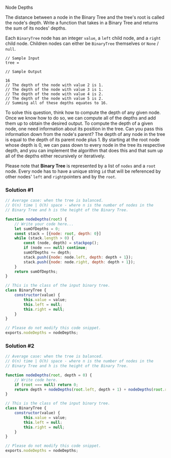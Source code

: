 Node Depths

The distance between a node in the Binary Tree and the tree's root is called the node's
depth.  Write a function that takes in a Binary Tree and returns the sum of its nodes' depths.

Each ```BinaryTree``` node has an integer ```value```, a ```left``` child node, and a ```right``` child node.  Children nodes can either be ```BinaryTree``` themselves or ```None``` / ```null```.

```javascipt
// Sample Input
tree =

// Sample Output

16
// The depth of the node with value 2 is 1.
// The depth of the node with value 3 is 1.
// The depth of the node with value 4 is 2.
// The depth of the node with value 5 is 2.
// Summing all of these depths equates to 16.
```

To solve this question, think how to compute the depth of any given node.  Once we know how to do so, we can compute all of the depths and add them up to obtain the desired output.  To compute the depth of a given node, one need information about its position in the tree.  Can you pass this information down from the node's parent?  The depth of any node in the tree is equal to the depth of its parent node plus 1.  By starting at the root node whose depth is 0,  we can pass down to every node in the tree its respective depth, and you can implement the algorithm that does this and that sum up all of the depths  either recursively or iteratively.

Please note that **Binary Tree** is represented by a list of ```nodes``` and a ```root``` node.  Every node has to have a unique string ```id``` that will be referenced by other nodes' ```left``` and ```right```pointers and by the ```root```.

### Solution #1
```javascript
// Average case: when the tree is balanced.
// O(n) time | O(h) space - where n is the number of nodes in the
// Binary Tree and h is the height of the Binary Tree.

function nodeDepths(root) {
	// Write your code here...
	let sumOfDepths = 0;
	const stack = [{node: root, depth: 0}]
	while (stack.length > 0) {
		const (node, depth) = stackpop();
		if (node === null) continue;
		sumOfDepths += depth;
		stack.push({node: node.left, depth: depth + 1});
		stack.push({node: node.right, depth: depth + 1});
	}
	return sumOfDepths;
}

// This is the class of the input binary tree.
class BinaryTree {
	constructor(value) {
		this.value = value;
		this.left = null;
		this.right = null;
	}
}

// Please do not modify this code snippet.
exports.nodeDepths = nodeDepths;
```

### Solution #2
```javascript
// Average case: when the tree is balanced.
// O(n) time | O(h) space - where n is the number of nodes in the
// Binary Tree and h is the height of the Binary Tree.

function nodeDepths(root, depth = 0) {
	// Write code here.
	if (root === null) return 0;
	return depth + nodeDepths(root.left, depth + 1) + nodeDepths(root.right, depth + 1);
}

// This is the class of the input binary tree.
class BinaryTree {
	constructor(value) {
		this.value = value;
		this.left = null;
		this.right = null;
	}
}

// Please do not modify this code snippet.
exports.nodeDepths = nodeDepths;
```
